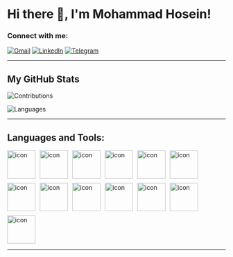# Hi there 👋, I'm Mohammad Hosein!


### Connect with me:


[![Gmail](https://img.shields.io/badge/Gmail-%23EA4335.svg?style=for-the-badge&logo=Gmail&logoColor=white)](mailto:mohammad.sh8186@gmail.com)
[![LinkedIn](https://img.shields.io/badge/LinkedIn-%230A66C2.svg?style=for-the-badge&logo=LinkedIn&logoColor=white)](https://linkedin.com/in/mohammad-hosein-shahbazi/)
[![Telegram](https://img.shields.io/badge/Telegram-%232CA5E0.svg?style=for-the-badge&logo=Telegram&logoColor=white)](https://t.me/@Hartage8186)

---

## My GitHub Stats

![Contributions](https://github-readme-streak-stats.herokuapp.com/?user=mohammad8186&theme=dark&hide_border=true)

![Languages](https://github-readme-stats.vercel.app/api/top-langs/?username=mohammad8186&layout=compact&theme=dark&hide_border=true)

---

## Languages and Tools:

<div style="display: flex; flex-wrap: wrap; gap: 10px; justify-content: flex-start;">
    <div><img src="https://techstack-generator.vercel.app/python-icon.svg" alt="icon" width="65" height="65" /></div>
    <div><img src="https://techstack-generator.vercel.app/github-icon.svg" alt="icon" width="65" height="65" /></div>
    <div><img src="https://techstack-generator.vercel.app/restapi-icon.svg" alt="icon" width="65" height="65" /></div>
    <div><img src="https://techstack-generator.vercel.app/django-icon.svg" alt="icon" width="65" height="65" /></div>
    <div><img src="https://techstack-generator.vercel.app/docker-icon.svg" alt="icon" width="65" height="65" /></div>
    <div><img src="https://techstack-generator.vercel.app/aws-icon.svg" alt="icon" width="65" height="65" /></div>
    <div><img src="https://techstack-generator.vercel.app/kubernetes-icon.svg" alt="icon" width="65" height="65" /></div>
    <div><img src="https://techstack-generator.vercel.app/java-icon.svg" alt="icon" width="65" height="65" /></div>
    <div><img src="https://techstack-generator.vercel.app/mysql-icon.svg" alt="icon" width="65" height="65" /></div>
    <div><img src="https://techstack-generator.vercel.app/react-icon.svg" alt="icon" width="65" height="65" /></div>
    <div><img src="https://techstack-generator.vercel.app/js-icon.svg" alt="icon" width="65" height="65" /></div>
    <div><img src="https://techstack-generator.vercel.app/cpp-icon.svg" alt="icon" width="65" height="65" /></div>
    <div><img src="https://techstack-generator.vercel.app/nginx-icon.svg" alt="icon" width="65" height="65" /></div>
</div>



---



